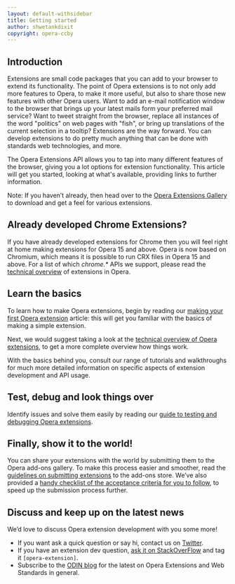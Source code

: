 ```yaml
---
layout: default-withsidebar
title: Getting started
author: shwetankdixit
copyright: opera-ccby
---
```


## Introduction

Extensions are small code packages that you can add to your browser to extend its functionality. The point of Opera extensions is to not only add more features to Opera, to make it more useful, but also to share those new features with other Opera users. Want to add an e-mail notification window to the browser that brings up your latest mails form your preferred mail service? Want to tweet straight from the browser, replace all instances of the word "politics" on web pages with "fish", or bring up translations of the current selection in a tooltip? Extensions are the way forward. You can develop extensions to do pretty much anything that can be done with standards web technologies, and more.

The Opera Extensions API allows you to tap into many different features of the browser, giving you a lot options for extension functionality. This article will get you started, looking at what's available, providing links to further information.

Note: If you haven’t already, then head over to the [Opera Extensions Gallery](https://addons.opera.com/addons/extensions/) to download and get a feel for various extensions.

## Already developed Chrome Extensions?
If you have already developed extensions for Chrome then you will feel right at home making extensions for Opera 15 and above. Opera is now based on Chromium, which means it is possible to run CRX files in Opera 15 and above. For a list of which *chrome.\** APIs we support, please read the [technical overview](tut_architecture_overview.html) of extensions in Opera.

<!--## Porting your previously made Opera extensions
Because Opera 15 is using the Chromium extensions model, existing Opera extensions need to be converted to CRX or NEX format to work in new and future Opera versions. But don’t worry, we’ve got you covered. If you have already submitted Opera extensions to the Opera extensions gallery, you will find an option on your extension pages to convert them into a suitable format for Opera 15+. 

We've also made a tool, which will convert your *.oex* based extensions into the new extensions format. [Read more about the tool](tut_conversion.html). -->

## Learn the basics
To learn how to make Opera extensions, begin by reading our [making your first Opera extension](tut_basics.html) article: this will get you familiar with the basics of making a simple extension.

Next, we would suggest taking a look at the [technical overview of Opera extensions](tut_architecture_overview.html), to get a more complete overview how things work.

With the basics behind you, consult our range of tutorials and walkthroughs for much more detailed information on specific aspects of extension development and API usage. 

## Test, debug and look things over
Identify issues and solve them easily by reading our [guide to testing and debugging Opera extensions](tut_testing.html). 

## Finally, show it to the world!
You can share your extensions with the world by submitting them to the Opera add-ons gallery. To make this process easier and smoother, read the [guidelines on submitting extensions](tut_publishing_guidelines.html) to the add-ons store. We’ve also provided a [handy checklist of the acceptance criteria for you to follow](tut_publishing_guidelines.html#acceptance-criteria), to speed up the submission process further. 

<!--## Updating your extension?
If you already have an existing extension in the store and want to update it, follow these [steps on releasing updates to Opera extensions](tut_publishing_new_version.html); your users will receive the latest and greatest version of your extension in no time! -->

## Discuss and keep up on the latest news
We’d love to discuss Opera extension development with you some more! 

* If you want ask a quick question or say hi, contact us on [Twitter](https://twitter.com/odevrel/).
* If you have an extension dev question, [ask it on StackOverFlow](http://stackoverflow.com/questions/tagged/opera-extension) and tag it `[opera-extension]`.
* Subscribe to the [ODIN blog](http://my.opera.com/odin/blog/) for the latest on Opera Extensions and Web Standards in general.